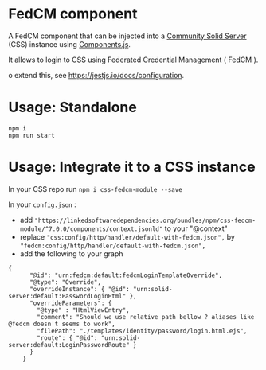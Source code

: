 # FedCM component

A FedCM component that can be injected into a
[Community Solid Server](https://github.com/CommunitySolidServer/CommunitySolidServer/) (CSS) instance
using [Components.js](https://github.com/LinkedSoftwareDependencies/Components.js/).


It allows to login to CSS using Federated Credential Management ( FedCM ).

o extend this, see https://jestjs.io/docs/configuration.

# Usage: Standalone

```
npm i
npm run start
```


# Usage: Integrate it to a CSS instance

In your CSS repo run `npm i css-fedcm-module --save`

In your `config.json` :

 - add `"https://linkedsoftwaredependencies.org/bundles/npm/css-fedcm-module/^7.0.0/components/context.jsonld"` to your "@context"
 - replace `"css:config/http/handler/default-with-fedcm.json",`
  by `"fedcm:config/http/handler/default-with-fedcm.json",`
 - add the following to your graph
```
{
      "@id": "urn:fedcm:default:fedcmLoginTemplateOverride",
      "@type": "Override",
      "overrideInstance": { "@id": "urn:solid-server:default:PasswordLoginHtml" },
      "overrideParameters": {
        "@type" : "HtmlViewEntry",
        "comment": "Should we use relative path bellow ? aliases like @fedcm doesn't seems to work",
        "filePath": "./templates/identity/password/login.html.ejs",
        "route": { "@id": "urn:solid-server:default:LoginPasswordRoute" }
      }
    }
```



